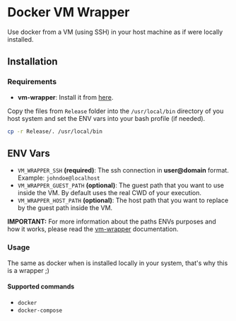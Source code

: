 # Docker VM Wrapper
Use docker from a VM (using SSH) in your host machine as if were locally installed.

## Installation
### Requirements
- **vm-wrapper**: Install it from [here](https://github.com/Nataniel4/vm-wrapper).

Copy the files from `Release` folder into the `/usr/local/bin` directory of you host system and set the ENV vars into your bash profile (if needed).
```sh
cp -r Release/. /usr/local/bin
```

## ENV Vars
- `VM_WRAPPER_SSH` **(required)**: The ssh connection in **user@domain** format. Example: `johndoe@localhost`
- `VM_WRAPPER_GUEST_PATH` **(optional)**: The guest path that you want to use inside the VM. By default uses the real CWD of your execution.
- `VM_WRAPPER_HOST_PATH` **(optional)**: The host path that you want to replace by the guest path inside the VM.

**IMPORTANT:** For more information about the paths ENVs purposes and how it works, please read the [vm-wrapper](https://github.com/Nataniel4/vm-wrapper) documentation.

### Usage
The same as docker when is installed locally in your system, that's why this is a wrapper ;)

#### Supported commands
- `docker`
- `docker-compose`